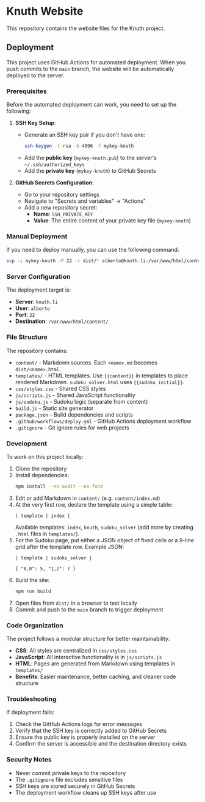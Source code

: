 # Knuth Website

This repository contains the website files for the Knuth project.

## Deployment

This project uses GitHub Actions for automated deployment. When you push commits to the `main` branch, the website will be automatically deployed to the server.

### Prerequisites

Before the automated deployment can work, you need to set up the following:

1. **SSH Key Setup**:
   - Generate an SSH key pair if you don't have one:
     ```bash
     ssh-keygen -t rsa -b 4096 -f mykey-knuth
     ```
   - Add the **public key** (`mykey-knuth.pub`) to the server's `~/.ssh/authorized_keys`
   - Add the **private key** (`mykey-knuth`) to GitHub Secrets

2. **GitHub Secrets Configuration**:
   - Go to your repository settings
   - Navigate to "Secrets and variables" → "Actions"
   - Add a new repository secret:
     - **Name**: `SSH_PRIVATE_KEY`
     - **Value**: The entire content of your private key file (`mykey-knuth`)

### Manual Deployment

If you need to deploy manually, you can use the following command:

```bash
scp -i mykey-knuth -P 22 -r dist/* alberto@knuth.li:/var/www/html/content/
```

### Server Configuration

The deployment target is:
- **Server**: `knuth.li`
- **User**: `alberto`
- **Port**: `22`
- **Destination**: `/var/www/html/content/`

### File Structure

The repository contains:
- `content/` - Markdown sources. Each `<name>.md` becomes `dist/<name>.html`.
- `templates/` - HTML templates. Use `{{content}}` in templates to place rendered Markdown. `sudoku_solver.html` uses `{{sudoku_initial}}`.
- `css/styles.css` - Shared CSS styles
- `js/scripts.js` - Shared JavaScript functionality
- `js/sudoku.js` - Sudoku logic (separate from content)
- `build.js` - Static site generator
- `package.json` - Build dependencies and scripts
- `.github/workflows/deploy.yml` - GitHub Actions deployment workflow
- `.gitignore` - Git ignore rules for web projects

### Development

To work on this project locally:

1. Clone the repository
2. Install dependencies:
   ```bash
   npm install --no-audit --no-fund
   ```
3. Edit or add Markdown in `content/` (e.g. `content/index.md`)
4. At the very first row, declare the template using a simple table:
   ```
   | template | index |
   ```
   Available templates: `index`, `knuth`, `sudoku_solver` (add more by creating `.html` files in `templates/`).
5. For the Sudoku page, put either a JSON object of fixed cells or a 9-line grid after the template row. Example JSON:
   ```
   | template | sudoku_solver |

   { "0,0": 5, "1,2": 7 }
   ```
6. Build the site:
   ```bash
   npm run build
   ```
7. Open files from `dist/` in a browser to test locally
8. Commit and push to the `main` branch to trigger deployment

### Code Organization

The project follows a modular structure for better maintainability:
- **CSS**: All styles are centralized in `css/styles.css`
- **JavaScript**: All interactive functionality is in `js/scripts.js`
- **HTML**: Pages are generated from Markdown using templates in `templates/`
- **Benefits**: Easier maintenance, better caching, and cleaner code structure

### Troubleshooting

If deployment fails:

1. Check the GitHub Actions logs for error messages
2. Verify that the SSH key is correctly added to GitHub Secrets
3. Ensure the public key is properly installed on the server
4. Confirm the server is accessible and the destination directory exists

### Security Notes

- Never commit private keys to the repository
- The `.gitignore` file excludes sensitive files
- SSH keys are stored securely in GitHub Secrets
- The deployment workflow cleans up SSH keys after use 